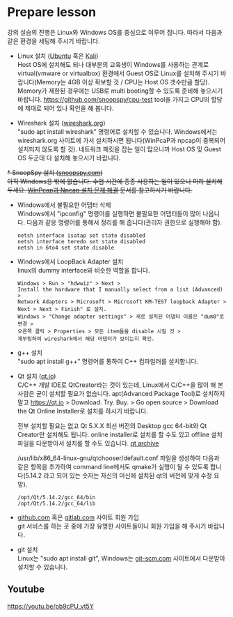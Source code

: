 Prepare lesson
===

강의 실습의 진행은 Linux와 Windows OS를 중심으로 이루어 집니다. 따라서 다음과 같은 환경을 세팅해 주시기 바랍니다.

* Linux 설치 ([Ubuntu](https://www.ubuntu.com/) 혹은 [Kali](https://www.kali.org/))  
Host OS에 설치해도 되나 대부분의 교육생이 Windows를 사용하는 관계로 virtual(vmware or virtualbox) 환경에서 Guest OS로 Linux를 설치해 주시기 바랍니다(Memory는 4GB 이상 확보할 것 / CPU는 Host OS 갯수만큼 할당). Memory가 제한된 경우에는 USB로 multi booting할 수 있도록 준비해 놓으시기 바랍니다.
https://github.com/snoopspy/cpu-test tool을 가지고 CPU의 할당에 제대로 되어 있나 확인을 해 봅니다.

* Wireshark 설치 ([wireshark.org](https://www.wireshark.org/))  
"sudo apt install wireshark" 명령어로 설치할 수 있습니다. Windows에서는 wireshark.org 사이트에 가서 설치하시면 됩니다(WinPcaP과 npcap이 중복되어 설치되지 않도록 할 것). 네트워크 패킷을 잡는 일이 많으니까 Host OS 및 Guest OS 두군데 다 설치해 놓으시기 바랍니다.

~~* SnoopSpy 설치 ([snoopspy.com](http://snoopspy.com/))  
아직 Windows용 밖에 없습니다. 수업 시간에 종종 사용하는 일이 있으니 미리 설치해 두세요. [WinPcap과 Npcap 설치 문제 해결](https://gilgil.gitlab.io/2019/07/25/1.html) 문서를 참고하시기 바랍니다.~~

* Windows에서 불필요한 어댑터 삭제  
Windows에서 "ipconfig" 명령어를 실행하면 불필요한 어댑터들이 많이 나옵니다. 다음과 같응 명령어를 통해서 정리를 해 줍니다(관리자 권한으로 실행해야 함).
  ```
  netsh interface isatap set state disabled
  netsh interface teredo set state disabled
  netsh in 6to4 set state disable
  ```

* Windows에서 LoopBack Adapter 설치  
linux의 dummy interface와 비슷한 역할을 합니다.
  ```
  Windows > Run > "hdwwiz" > Next >
  Install the hardware that I manually select from a list (Advanced) >
  Network Adapters > Microsoft > Microsoft KM-TEST loopback Adapter >
  Next > Next > Finish" 로 설치.  
  Windows > "Change adapter settings" > 새로 설치된 어댑터 이름은 "dum0"로 변경 >
  오른쪽 클릭 > Properties > 모든 item들을 disable 시킬 것 >
  재부팅하여 wireshark에서 해당 어댑터가 보이는지 확인.
  ```
* g++ 설치  
"sudo apt install g++" 명령어를 통하여 C++ 컴파일러를 설치합니다.

* Qt 설치 ([qt.io](http://qt.io))  
C/C++ 개발 IDE로 QtCreator라는 것이 있는데, Linux에서 C/C++을 많이 해 본 사람은 굳이 설치할 필요가 없습니다. apt(Advanced Package Tool)로 설치하지 말고 https://qt.io > Download. Try. Buy. > Go open source > Download the Qt Online Installer로 설치를 하시기 바랍니다.

  전부 설치할 필요는 없고 Qt 5.X.X 최선 버전의 Desktop gcc 64-bit와 Qt Creator만 설치해도 됩니다. online installer로 설치를 할 수도 있고 offline 설치 파일을 다운받아서 설치를 할 수도 있습니다. [qt archive](http://download.qt.io/archive/qt/)  

  /usr/lib/x86_64-linux-gnu/qtchooser/default.conf 파일을 생성하여 다음과 같은 항목을 추가하여 command line에서도 qmake가 실행이 될 수 있도록 합니다(5.14.2 라고 되어 있는 숫자는 자신의 머신에 설치된 qt의 버전에 맞게 수정 요망).
  ```
  /opt/Qt/5.14.2/gcc_64/bin
  /opt/Qt/5.14.2/gcc_64/lib
  ```

* [github.com](https://github.com/) 혹은 [gitlab.com](https://gitlab.com/) 사이트 회원 가입  
git 서비스를 하는 곳 중에 가장 유명한 사이트들이니 회원 가입을 해 주시기 바랍니다.

* git 설치  
Linux는 "sudo apt install git", Windows는 [git-scm.com](https://git-scm.com/) 사이트에서 다운받아 설치할 수 있습니다.




## Youtube
https://youtu.be/pb9cPU_vt5Y